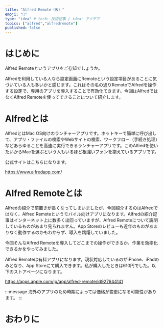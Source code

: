 ```yaml
---
title: "Alfred Remote（仮）"
emoji: "📶"
type: "idea" # tech: 技術記事 / idea: アイデア
topics: ["alfred","alfredremote"]
published: false
---
```


# はじめに

Alfred Remoteというアプリをご存知でしょうか。

Alfredを利用している人なら設定画面にRemoteという設定項目があることに気づいている人も多いかと感じます。これはその名の通りRemoteでAlfredを操作する設定で、専用のアプリを導入することで有効化てきます。今回はAlfredではなくAlfred Remoteを使ってできることについて紹介します。

# Alfredとは

AlfredとはMac OS向けのランチャーアプリです。ホットキーで簡単に呼び出して、アプリ・ファイルの検索やWebサイトの検索、ワークフロー（手続き処理）などあらゆることを高速に実行できるランチャーアプリです。このAlfredを使いたいからMacを選ぶという人もいるほど根強いフォンを抱えているアプリです。

公式サイトはこちらになります。

https://www.alfredapp.com/

# Alfred Remoteとは

Alfredの紹介で前置きが長くなってしまいましたが、今回紹介するのはAlfredではなく、Alfred Remoteというモバイル向けアプリになります。Alfredの紹介記事はインターネット上に数多く出回っていますが、Alfred Remoteについて説明しているものがあまり見られません。App Storeのレビューも近年のものがあまりなく動作するのかもわからず、導入を躊躇していました。

今回そんなAlfred Remoteを導入してどこまでの操作ができるか、作業を効率化できるかをやってみました。

Alfred Remoteは有料アプリになります。現状対応しているのがiPhone、iPadのみとなり、App Storeにて購入できます。私が購入したときは610円でした。以下のストアページになります。

https://apps.apple.com/jp/app/alfred-remote/id927944141

:::message
海外のアプリのため時期によっては価格が変更になる可能性があります。
:::

# おわりに